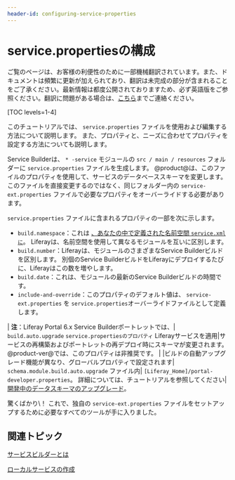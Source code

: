 ```yaml
---
header-id: configuring-service-properties
---
```


# service.propertiesの構成

<p class="alert alert-info"><span class="wysiwyg-color-blue120">ご覧のページは、お客様の利便性のために一部機械翻訳されています。また、ドキュメントは頻繁に更新が加えられており、翻訳は未完成の部分が含まれることをご了承ください。最新情報は都度公開されておりますため、必ず英語版をご参照ください。翻訳に問題がある場合は、<a href="mailto:support-content-jp@liferay.com">こちら</a>までご連絡ください。</span></p>

[TOC levels=1-4]

このチュートリアルでは、 `service.properties` ファイルを使用および編集する方法について説明します。 また、プロパティと、ニーズに合わせてプロパティを設定する方法についても説明します。

Service Builderは、 `* -service` モジュールの `src / main / resources` フォルダーに `service.properties` ファイルを生成します。 @product@は、このファイルのプロパティを使用して、サービスのデータベーススキーマを変更します。 このファイルを直接変更するのではなく、同じフォルダー内の `service-ext.properties` ファイルで必要なプロパティをオーバーライドする必要があります。

`service.properties` ファイルに含まれるプロパティの一部を次に示します。

  - `build.namespace`：これは [、あなたの中で定義された名前空間 `service.xmlに`](/docs/7-1/tutorials/-/knowledge_base/t/defining-an-object-relational-map-with-service-builder)。 Liferayは、名前空間を使用して異なるモジュールを互いに区別します。
  - `build.number`：Liferayは、モジュールのさまざまなService Builderビルドを区別します。 別個のService BuilderビルドをLiferayにデプロイするたびに、Liferayはこの数を増やします。
  - `build.date`：これは、モジュールの最新のService Builderビルドの時間です。
  - `include-and-override`：このプロパティのデフォルト値は、 `service-ext.properties` を `service.properties`オーバーライドファイルとして定義します。

| **注**：Liferay Portal 6.x Service Builderポートレットでは、| `build.auto.upgrade` `service.propertiesのプロパティ` Liferayサービスを適用|サービスの再構築およびポートレットの再デプロイ時にスキーマが変更されます。 @product-ver@では、このプロパティは非推奨です。 | |ビルドの自動アップグレード機能が異なり、グローバルプロパティで設定されます| `schema.module.build.auto.upgrade` ファイル内| `[Liferay_Home]/portal-developer.properties`。 詳細については、チュートリアルを参照してください| [開発中のデータスキーマのアップグレード](/docs/7-1/tutorials/-/knowledge_base/t/upgrading-data-schemas-in-development)。

驚くばかり\！ これで、独自の `service-ext.properties` ファイルをセットアップするために必要なすべてのツールが手に入りました。

## 関連トピック

[サービスビルダーとは](/docs/7-1/tutorials/-/knowledge_base/t/what-is-service-builder)

[ローカルサービスの作成](/docs/7-1/tutorials/-/knowledge_base/t/creating-local-services)
